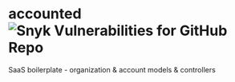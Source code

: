 # accounted ![Snyk Vulnerabilities for GitHub Repo](https://img.shields.io/snyk/vulnerabilities/github/tpatel/accounted.svg?style=flat-square)
SaaS boilerplate - organization &amp; account models &amp; controllers

